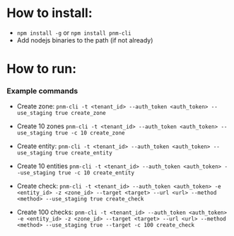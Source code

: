# How to install:
* ```npm install -g``` or ```npm install pnm-cli```
* Add nodejs binaries to the path (if not already)

# How to run:

### Example commands
* Create zone:
```pnm-cli -t <tenant_id> --auth_token <auth_token> --use_staging true create_zone```

* Create 10 zones
```pnm-cli -t <tenant_id> --auth_token <auth_token> --use_staging true -c 10 create_zone```

* Create entity:
```pnm-cli -t <tenant_id> --auth_token <auth_token> --use_staging true create_entity```

* Create 10 entities
```pnm-cli -t <tenant_id> --auth_token <auth_token> --use_staging true -c 10 create_entity```

* Create check:
```pnm-cli -t <tenant_id> --auth_token <auth_token> -e <entity_id> -z <zone_id> --target <target> --url <url> --method <method> --use_staging true create_check```

* Create 100 checks:
```pnm-cli -t <tenant_id> --auth_token <auth_token> -e <entity_id> -z <zone_id> --target <target> --url <url> --method <method> --use_staging true --target -c 100 create_check```